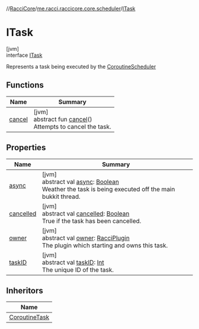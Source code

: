 //[RacciCore](../../../index.md)/[me.racci.raccicore.core.scheduler](../index.md)/[ITask](index.md)

# ITask

[jvm]\
interface [ITask](index.md)

Represents a task being executed by the [CoroutineScheduler](../-coroutine-scheduler/index.md)

## Functions

| Name | Summary |
|---|---|
| [cancel](cancel.md) | [jvm]<br>abstract fun [cancel](cancel.md)()<br>Attempts to cancel the task. |

## Properties

| Name | Summary |
|---|---|
| [async](async.md) | [jvm]<br>abstract val [async](async.md): [Boolean](https://kotlinlang.org/api/latest/jvm/stdlib/kotlin/-boolean/index.html)<br>Weather the task is being executed off the main bukkit thread. |
| [cancelled](cancelled.md) | [jvm]<br>abstract val [cancelled](cancelled.md): [Boolean](https://kotlinlang.org/api/latest/jvm/stdlib/kotlin/-boolean/index.html)<br>True if the task has been cancelled. |
| [owner](owner.md) | [jvm]<br>abstract val [owner](owner.md): [RacciPlugin](../../me.racci.raccicore/-racci-plugin/index.md)<br>The plugin which starting and owns this task. |
| [taskID](task-i-d.md) | [jvm]<br>abstract val [taskID](task-i-d.md): [Int](https://kotlinlang.org/api/latest/jvm/stdlib/kotlin/-int/index.html)<br>The unique ID of the task. |

## Inheritors

| Name |
|---|
| [CoroutineTask](../-coroutine-task/index.md) |
